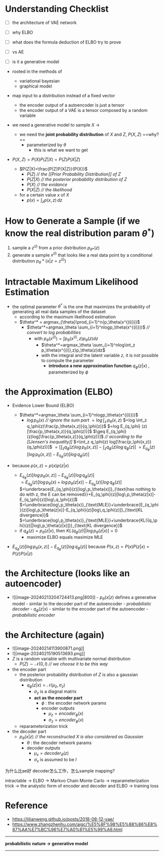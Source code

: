 # Understanding Checklist
- [ ] the architecture of VAE network
- [ ] why ELBO
- [ ] what does the formula deduction of ELBO try to prove
- [ ] vs AE
- [ ] is it a generative model


- rooted in the methods of 
	- variational bayesian
	- graphical model
- map input to a distribution instead of a fixed vector
	- the encoder output of a autoencoder is just a tensor
	- the encoder output of a VAE is a tensor composed by a random variable
- we need a generative model to sample $X$ →
	- we need the **joint probability distribution** of $X$ and $Z$, $P(X,Z)$ ==why?==
		- parameterized by $\theta$ 
			- this is what we want to get
			
- $P(X,Z)=P(X)P(Z|X)=P(Z)P(X|Z)$
	- $P(Z|X)=\frac{P(Z)P(X|Z)}{P(X)}$
		- $P(Z)$   _// the [[Prior Probability Distribution]] of Z_
		- $P(Z|X)$   _// the posterior probability distribution of Z_
		- $P(X)$   _// the evidance_
		- $P(X|Z)$   _// the likelihood_
	- for a certain value $x$ of $X$
		- $p(x)=\int_{z}p(x,z)\,dz$ 

# How to Generate a Sample (if we know the real distribution param $\theta^*$)
1. sample a $z^{(i)}$ from a prior distribution $p_{\theta*}(z)$
2. generate a sample $x^{(i)}$ that looks like a real data point by a conditional distribution $p_\theta*(x|z=z^{(i)})$
# Intractable Maximum Likelihood Estimation
-  the optimal parameter $\theta^*$ is the one that maximizes the probability of generating all real data samples of the dataset
	- according to the maximum likelihood estimation
	- $\theta^* = argmax_{\theta}\prod_{i=1}^n{p_\theta(x^{(i)})}$
		- $\theta^*=argmax_\theta \sum_{i=1}^nlogp_\theta(x^{(i)}))$    _// convert to log probabilities_
			- with $p_\theta(x^{(i)})=\int p_\theta(x^{(i)},z)p_\theta(z)dz$
				- $\theta^*=argmax_\theta \sum_{i=1}^nlog\int_z p_\theta(x^{(i)},z)p_\theta(z)dz$
				 - with the integral and the latent variable $z$, it is not possible to compute the parameter
					 - **introduce a new approximation function** $q_\phi(z|x)$ , parameterized by $\phi$
# the Approximation (ELBO)
- Evidence Lower Bound (ELBO) 
	- $\theta^*=argmax_\theta \sum_{i=1}^nlogp_\theta(x^{(i)}))$
		- $log\,p_\theta(x)$   _// ignore the sum part_
		     $=log\,\int_z\,p_\theta(x,z)$
			 $=log \int_z q_\phi(z)\frac{p_\theta(x,z)}{q_\phi(z)}$
			 $=log E_{q_\phi} (z)[\frac{p_\theta(x,z)}{q_\phi(z)}]$
			 $\geq E_{q_\phi}(z)log[\frac{p_\theta(x,z)}{q_\phi(z)}]$    _// according to the [[Jensen's inequality]]_
			 $=\int_z q_\phi(z) log[\frac{p_\phi(x,z)}{q_\phi(z)}]$
			 $=[\int_zq_\phi(z)log\,p_\theta(x,z)]-\int_zq_\phi(z)log\,q_\phi(z)]$
			 $=E_{q_\phi}(z)[log\,p_\theta(x,z)]-E_{q_\phi}(z)[log\,q_\phi(z)]$
- because $p(x,z)=p(x)p(z|x)$ 
	- $E_{q_\phi}(z)[log\,p_\theta(x,z)]-E_{q_\phi}(z)[log\,q_\phi(z)]$    
		$=E_{q_\phi}(z)[log\,p_\theta(x)+log\,p_\theta(z|x)]-E_{q_\phi}(z)[log\,q_\phi(z)]$
		$=\underbrace{E_{q_\phi}(z)[log\,p_\theta(x)]}_{\text{has nothing to do with z, the E can be removed}}+E_{q_\phi}(z)[log\,p_\theta(z|x)]-E_{q_\phi}(z)[log\,q_\phi(z)]$ 
		$=\underbrace{log\,p_\theta(x)}_{\text{MLE}}+\underbrace{E_{q_\phi}(z)[log\,p_\theta(z|x)]-E_{q_\phi}(z)[log\,q_\phi(z)]}_{\text{KL divergence}}$ 
		$=\underbrace{log\,p_\theta(x)}_{\text{MLE}}+\underbrace{KL({q_\phi}(z)||log\,p_\theta(z|x)])}_{\text{KL divergence}}$ 
	- if $q_\phi(z)=p_\theta(z|x)$, then $KL({q_\phi}(z)||log\,p_\theta(z|x)]=0$
		- maximize ELBO equals maximize MLE

- $E_{q_\phi}(z)[log\,p_\theta(x,z)]-E_{q_\phi}(z)[log\,q_\phi(z)]$    because $P(x,z)=P(x)P(z|x)=P(z)P(x|z)$

# the Architecture (looks like an autoencoder)
- ![[image-20240213204724413.png|800]]
		- $p_\theta(x|z)$ defines a generative model
				- similar to the decoder part of the autoencoder
			- _probabilistic decoder_
		- $q_\phi(z|x)$ 
			- similar to the encoder part of the autoencoder
			- _probabilistic encoder_

# the Architecture (again)
- ![[image-20240214113900871.png]]
- ![[image-20240215190513693.png]]
- $Z$ is a random variable with multivariate normal distribution
	- $P(Z) \sim \mathcal{N}(0, I)$   _// we choose it to be this way_
- the encoder part
	- the posterior probability distribution of $Z$ is also a gaussian distribution
		- $q_\phi(z|x)= \mathcal{N}(\mu_z, \sigma_z)$
			- $\sigma_z$ is a diagnal matrix
			- **act as the encoder part**
				- $\phi$ : the encoder network params
				- encoder outputs
					- $\mu_z = encoder_\phi(x)$
					- $\sigma_z=encoder_\phi(x)$
	- reparameterization trick
- the decoder part
	- $p_\theta(x|z)$  _//  the reconstructed $X$ is also considered as Gaussian_
		- $\theta$ : the decoder network params
		- decoder outputs
			- $\mu_x=decoder_\theta(z)$
			- $\sigma_x$ is assumed to be $I$

为什么比ae好
decoder怎么工作，怎么sample mapping?

intractable → ELBO → Markvo Chain Monte Carlo → reparameterization trick → the analystic form of encoder and decoder and ELBO → training loss 


# Reference
- https://lilianweng.github.io/posts/2018-08-12-vae/
- https://www.zhangzhenhu.com/aigc/%E5%8F%98%E5%88%86%E8%87%AA%E7%BC%96%E7%A0%81%E5%99%A8.html
___
**probabilistic nature → generative model**
___
